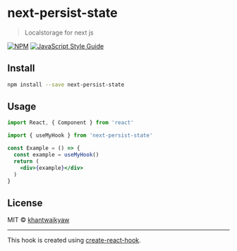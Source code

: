 # next-persist-state

> Localstorage for next js

[![NPM](https://img.shields.io/npm/v/next-persist-state.svg)](https://www.npmjs.com/package/next-persist-state) [![JavaScript Style Guide](https://img.shields.io/badge/code_style-standard-brightgreen.svg)](https://standardjs.com)

## Install

```bash
npm install --save next-persist-state
```

## Usage

```jsx
import React, { Component } from 'react'

import { useMyHook } from 'next-persist-state'

const Example = () => {
  const example = useMyHook()
  return (
    <div>{example}</div>
  )
}
```

## License

MIT © [khantwaikyaw](https://github.com/khantwaikyaw)

---

This hook is created using [create-react-hook](https://github.com/hermanya/create-react-hook).
